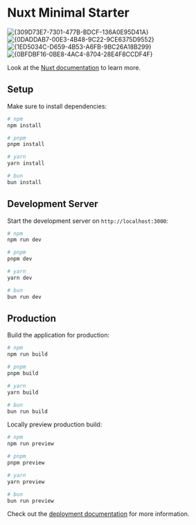 # Nuxt Minimal Starter
![{309D73E7-7301-477B-BDCF-136A0E95D41A}](https://github.com/user-attachments/assets/7dba1ea7-0def-4f7b-b12e-154c21fe92a2)
![{0DADDAB7-00E3-4B48-9C22-9CE6375D9552}](https://github.com/user-attachments/assets/36d87d27-49af-4787-a825-9e03afc62cc2)
![{1ED5034C-D659-4B53-A6FB-9BC26A18B299}](https://github.com/user-attachments/assets/2431a815-c48f-422d-b9c7-a204a5d715bb)
![{0BFDBF16-0BE8-4AC4-8704-28E4F8CCDF4F}](https://github.com/user-attachments/assets/e44478b7-8644-4562-aeb9-cc9a14a87e1b)

Look at the [Nuxt documentation](https://nuxt.com/docs/getting-started/introduction) to learn more.

## Setup

Make sure to install dependencies:

```bash
# npm
npm install

# pnpm
pnpm install

# yarn
yarn install

# bun
bun install
```

## Development Server

Start the development server on `http://localhost:3000`:

```bash
# npm
npm run dev

# pnpm
pnpm dev

# yarn
yarn dev

# bun
bun run dev
```

## Production

Build the application for production:

```bash
# npm
npm run build

# pnpm
pnpm build

# yarn
yarn build

# bun
bun run build
```

Locally preview production build:

```bash
# npm
npm run preview

# pnpm
pnpm preview

# yarn
yarn preview

# bun
bun run preview
```

Check out the [deployment documentation](https://nuxt.com/docs/getting-started/deployment) for more information.
